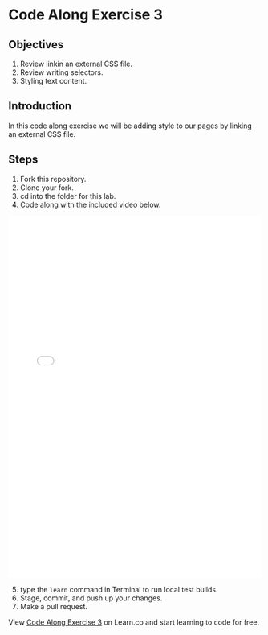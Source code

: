 # Code Along Exercise 3

## Objectives

1. Review linkin an external CSS file.
2. Review writing selectors.
3. Styling text content.

## Introduction

In this code along exercise we will be adding style to our pages by linking an external CSS file.

## Steps

1. Fork this repository.
2. Clone your fork.
3. cd into the folder for this lab.
4. Code along with the included video below.

<iframe width="100%" height="720" src="//www.youtube.com/embed/aA8k-hK8qzg?rel=0&amp;controls=1&amp;showinfo=1" frameborder="0" allowfullscreen></iframe></iframe>

5. type the `learn` command in Terminal to run local test builds.
6. Stage, commit, and push up your changes.
7. Make a pull request.

<p data-visibility='hidden'>View <a href='https://learn.co/lessons/fe-code-along-3' title='Code along Exercise 3'>Code Along Exercise 3</a> on Learn.co and start learning to code for free.</p>
